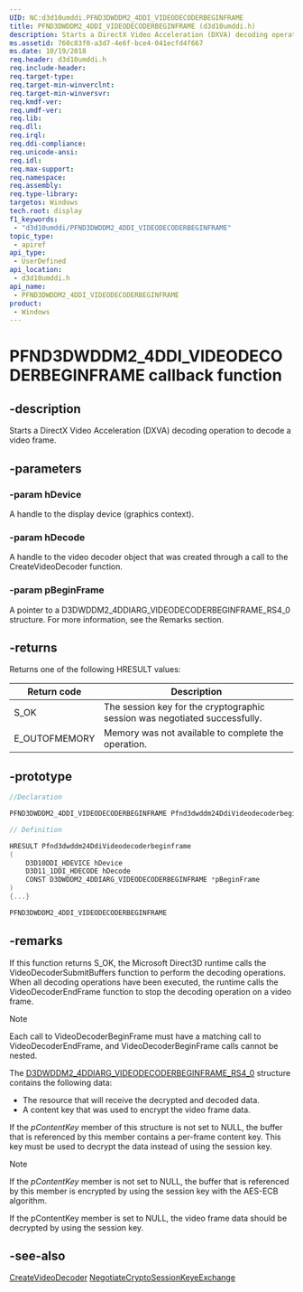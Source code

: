 ```yaml
---
UID: NC:d3d10umddi.PFND3DWDDM2_4DDI_VIDEODECODERBEGINFRAME
title: PFND3DWDDM2_4DDI_VIDEODECODERBEGINFRAME (d3d10umddi.h)
description: Starts a DirectX Video Acceleration (DXVA) decoding operation to decode a video frame.
ms.assetid: 760c83f0-a3d7-4e6f-bce4-041ecfd4f667
ms.date: 10/19/2018
req.header: d3d10umddi.h
req.include-header: 
req.target-type: 
req.target-min-winverclnt: 
req.target-min-winversvr: 
req.kmdf-ver: 
req.umdf-ver: 
req.lib: 
req.dll: 
req.irql: 
req.ddi-compliance: 
req.unicode-ansi: 
req.idl: 
req.max-support: 
req.namespace: 
req.assembly: 
req.type-library: 
targetos: Windows
tech.root: display
f1_keywords:
 - "d3d10umddi/PFND3DWDDM2_4DDI_VIDEODECODERBEGINFRAME"
topic_type:
 - apiref
api_type:
 - UserDefined
api_location:
 - d3d10umddi.h
api_name:
 - PFND3DWDDM2_4DDI_VIDEODECODERBEGINFRAME
product:
 - Windows
---
```


# PFND3DWDDM2_4DDI_VIDEODECODERBEGINFRAME callback function

## -description

Starts a DirectX Video Acceleration (DXVA) decoding operation to decode a video frame.

## -parameters

### -param hDevice

A handle to the display device (graphics context).

### -param hDecode

A handle to the video decoder object that was created through a call to the CreateVideoDecoder function.

### -param pBeginFrame

A pointer to a D3DWDDM2_4DDIARG_VIDEODECODERBEGINFRAME_RS4_0 structure. For more information, see the Remarks section.

## -returns

Returns one of the following HRESULT values:

| Return code | Description |
|---|---|
|S_OK|The session key for the cryptographic session was negotiated successfully.|
|E_OUTOFMEMORY|Memory was not available to complete the operation.|

## -prototype

```cpp
//Declaration

PFND3DWDDM2_4DDI_VIDEODECODERBEGINFRAME Pfnd3dwddm24DdiVideodecoderbeginframe;

// Definition

HRESULT Pfnd3dwddm24DdiVideodecoderbeginframe
(
	D3D10DDI_HDEVICE hDevice
	D3D11_1DDI_HDECODE hDecode
	CONST D3DWDDM2_4DDIARG_VIDEODECODERBEGINFRAME *pBeginFrame
)
{...}

PFND3DWDDM2_4DDI_VIDEODECODERBEGINFRAME


```

## -remarks

If this function returns S_OK, the Microsoft Direct3D runtime calls the VideoDecoderSubmitBuffers function to perform the decoding operations. When all decoding operations have been executed, the runtime calls the VideoDecoderEndFrame function to stop the decoding operation on a video frame.

> [!NOTE]
> Each call to VideoDecoderBeginFrame must have a matching call to VideoDecoderEndFrame, and VideoDecoderBeginFrame calls cannot be nested.

The [D3DWDDM2_4DDIARG_VIDEODECODERBEGINFRAME_RS4_0](ns-d3d10umddi-d3dwddm2_4ddiarg_videodecoderbeginframe_rs4_0.md) structure contains the following data:

* The resource that will receive the decrypted and decoded data.
* A content key that was used to encrypt the video frame data.

If the *pContentKey* member of this structure is not set to NULL, the buffer that is referenced by this member contains a per-frame content key. This key must be used to decrypt the data instead of using the session key.

> [!NOTE]
> If the *pContentKey* member is not set to NULL, the buffer that is referenced by this member is encrypted by using the session key with the AES-ECB algorithm.

If the pContentKey member is set to NULL, the video frame data should be decrypted by using the session key.

## -see-also

[CreateVideoDecoder](nc-d3d10umddi-pfnd3d11_1ddi_createvideodecoder.md)
[NegotiateCryptoSessionKeyeExchange](nc-d3d10umddi-pfnd3dwddm2_4ddi_negotiatecryptosessionkeyexchange.md)

